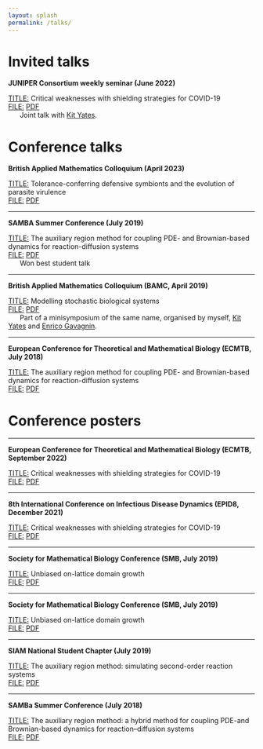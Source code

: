 ```yaml
---
layout: splash
permalink: /talks/
---
```


<h1>Invited talks</h1>

<b>JUNIPER Consortium weekly seminar (June 2022)</b><br/>
<p><u>TITLE:</u> Critical weaknesses with shielding strategies for COVID-19<br/>
<u>FILE:</u> <a href="{% link assets/files/Juniper_presentation_Yates_Smith_22.pdf %}">PDF</a><br/>
&nbsp; &nbsp; &nbsp; Joint talk with <a href="https://kityates.com">Kit Yates</a>.

<h1>Conference talks</h1>

<b>British Applied Mathematics Colloquium (April 2023)</b>
<p><u>TITLE:</u> Tolerance-conferring defensive symbionts and the evolution of parasite virulence<br/>
<u>FILE:</u> <a href="{% link assets/files/BAMC_2023_final.pdf %}">PDF</a>

<hr>

<b>SAMBA Summer Conference (July 2019)</b>
<p><u>TITLE:</u> The auxiliary region method for coupling PDE- and Brownian-based dynamics for reaction-diffusion systems<br/>
<u>FILE:</u> <a href="{% link assets/files/SAMBa_Conference_2019_Final.pdf %}">PDF</a><br/>
&nbsp; &nbsp; &nbsp; Won best student talk

<hr>

<b>British Applied Mathematics Colloquium (BAMC, April 2019)</b>
<p><u>TITLE:</u> Modelling stochastic biological systems<br/>
<u>FILE:</u> <a href="{% link assets/files/BAMC_Presentation.pdf %}">PDF</a><br/>
&nbsp; &nbsp; &nbsp; Part of a minisymposium of the same name, organised by myself, <a href="https://kityates.com">Kit Yates</a> and <a href="https://enricogavagnin.github.io/">Enrico Gavagnin</a>.

<hr>

<b>European Conference for Theoretical and Mathematical Biology (ECMTB, July 2018)</b>
<p><u>TITLE:</u> The auxiliary region method for coupling PDE- and Brownian-based dynamics for reaction-diffusion systems<br/>
<u>FILE:</u> <a href="{% link assets/files/ECMTB_Pres_2018.pdf %}">PDF</a><br/>

<h1>Conference posters</h1>

<hr>

<b>European Conference for Theoretical and Mathematical Biology (ECMTB, September 2022)</b>
<p><u>TITLE:</u> Critical weaknesses with shielding strategies for COVID-19<br/>
<u>FILE:</u> <a href="{% link assets/files/Poster_herd_immunity_final.pdf %}">PDF</a><br/>

<hr>

<b>8th International Conference on Infectious Disease Dynamics (EPID8, December 2021)</b>
<p><u>TITLE:</u> Critical weaknesses with shielding strategies for COVID-19<br/>
<u>FILE:</u> <a href="{% link assets/files/Poster_herd_immunity.pdf %}">PDF</a><br/>

<hr>

<b>Society for Mathematical Biology Conference (SMB, July 2019)</b>
<p><u>TITLE:</u> Unbiased on-lattice domain growth<br/>
<u>FILE:</u> <a href="{% link assets/files/Unbiased_poster.pdf %}">PDF</a><br/>

<hr>

<b>Society for Mathematical Biology Conference (SMB, July 2019)</b>
<p><u>TITLE:</u> Unbiased on-lattice domain growth<br/>
<u>FILE:</u> <a href="{% link assets/files/Unbiased_poster.pdf %}">PDF</a><br/>

<hr>

<b>SIAM National Student Chapter (July 2019)</b>
<p><u>TITLE:</u> The auxiliary region method: simulating second-order reaction systems<br/>
<u>FILE:</u> <a href="{% link assets/files/CASmith-poster.pdf %}">PDF</a><br/>

<hr>

<b>SAMBa Summer Conference (July 2018)</b>
<p><u>TITLE:</u> The auxiliary region method: a hybrid method for coupling PDE-and Brownian-based dynamics for reaction–diffusion systems<br/>
<u>FILE:</u> <a href="{% link assets/files/SAMBa_conf_poster.pdf %}">PDF</a><br/>